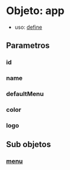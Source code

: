# Objeto: app
- uso: [define](define.md)


## Parametros
### id
### name
### defaultMenu
### color
### logo

## Sub objetos
### [menu](menu.md)


